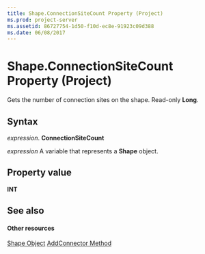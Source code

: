 ```yaml
---
title: Shape.ConnectionSiteCount Property (Project)
ms.prod: project-server
ms.assetid: 86727754-1d50-f10d-ec8e-91923c09d388
ms.date: 06/08/2017
---
```



# Shape.ConnectionSiteCount Property (Project)
Gets the number of connection sites on the shape. Read-only  **Long**.

## Syntax

 _expression_. **ConnectionSiteCount**

 _expression_ A variable that represents a **Shape** object.


## Property value

 **INT**


## See also


#### Other resources


[Shape Object](shape-object-project.md)
[AddConnector Method](shapes-addconnector-method-project.md)
